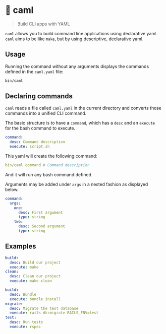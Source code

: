 # 🐪 caml

> Build CLI apps with YAML

`caml` allows you to build command line applications using declarative yaml.
`caml` aims to be like `make`, but by using descriptive, declarative yaml.

<!-- ## Installation -->

<!-- TODO -->

<!-- ```sh -->
<!-- gem install caml -->
<!-- ``` -->

## Usage

Running the command without any arguments displays the commands defined in the `caml.yaml` file:

```sh
bin/caml
```

## Declaring commands

`caml` reads a file called `caml.yaml` in the current directory and converts those commands into a unified CLI command.

The basic structure is to have a `command`, which has a `desc` and an `execute` for the bash command to execute.

```yaml
command:
  desc: Command description
  execute: script.sh
```

This yaml will create the following command:

```yaml
bin/caml command # Command description
```

And it will run any bash command defined.

Arguments may be added under `args` in a nested fashion as displayed below.

```yaml
command:
  args:
    one:
      desc: First argument
      type: string
    two:
      desc: Second argument
      type: string
```

## Examples

```yaml
build:
  desc: Build our project
  execute: make
clean:
  desc: Clean our project
  execute: make clean
```

```yaml
build:
  desc: Bundle
  execute: bundle install
migrate:
  desc: Migrate the test database
  execute: rails db:migrate RAILS_ENV=test
test:
  desc: Run tests
  execute: rspec
```

